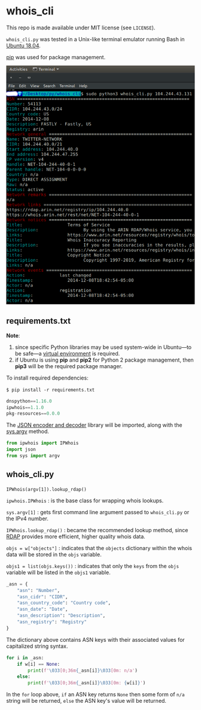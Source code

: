 # whois_cli

This repo is made available under MIT license (see `LICENSE`).

`whois_cli.py` was tested in a Unix-like terminal emulator running Bash in [Ubuntu 18.04](http://releases.ubuntu.com/18.04/).

[pip](https://pypi.org/project/pip/) was used for package management.

![screen capture](screen_capture.png)

## requirements.txt

**Note**:

1. since specific Python libraries may be used system-wide in Ubuntu&mdash;to be safe&mdash;a [virtual environment](https://docs.python.org/3/glossary.html#term-virtual-environment) is required.
2. if Ubuntu is using **pip** and **pip2** for Python 2 package management, then **pip3** will be the required package manager.

To install required dependencies:

`$ pip install -r requirements.txt`

```python
dnspython==1.16.0
ipwhois==1.1.0
pkg-resources==0.0.0
```

The [JSON encoder and decoder](https://docs.python.org/3/library/json.html) library will be imported, along with the [sys.argv](https://docs.python.org/3/library/sys.html#sys.argv) method.

```python
from ipwhois import IPWhois
import json
from sys import argv
```

## whois_cli.py

`IPWhois(argv[1]).lookup_rdap()`

`ipwhois.IPWhois`
: is the base class for wrapping whois lookups.

`sys.argv[1]`
: gets first command line argument passed to `whois_cli.py` or the IPv4 number.

`IPWhois.lookup_rdap()`
: became the recommended lookup method, since [RDAP](https://www.arin.net/resources/registry/whois/rdap/) provides more efficient, higher quality whois data.

`objs = w["objects"]`
: indicates that the `objects` dictionary within the whois data will be stored in the `objs` variable.

`objs1 = list(objs.keys())`
: indicates that only the `keys` from the `objs` variable will be listed in the `objs1` variable.

```python
_asn = {
    "asn": "Number",
    "asn_cidr": "CIDR",
    "asn_country_code": "Country code",
    "asn_date": "Date",
    "asn_description": "Description",
    "asn_registry": "Registry"
}
```

The dictionary above contains ASN keys with their associated values for capitalized string syntax.

```python
for i in _asn:
    if w[i] == None:
        print(f'\033[0;36m{_asn[i]}\033[0m: n/a')
    else:
        print(f'\033[0;36m{_asn[i]}\033[0m: {w[i]}')
```

In the `for` loop above, `if` an ASN key returns `None` then some form of `n/a` string will be returned, `else` the ASN key's value will be returned.
